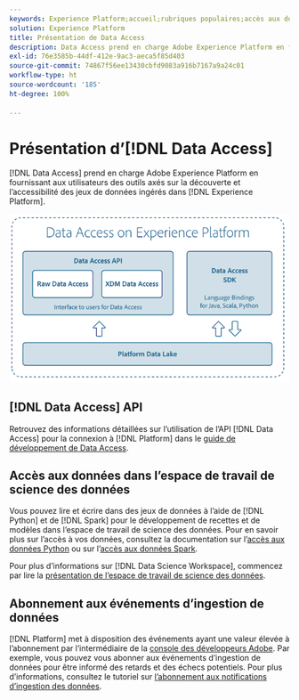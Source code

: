 ```yaml
---
keywords: Experience Platform;accueil;rubriques populaires;accès aux données;sdk python;sdk spark;api data access
solution: Experience Platform
title: Présentation de Data Access
description: Data Access prend en charge Adobe Experience Platform en fournissant aux utilisateurs des outils axés sur la découverte et lʼaccessibilité des jeux de données Platform ingérés.
exl-id: 76e3585b-44df-412e-9ac3-aeca5f85d403
source-git-commit: 74867f56ee13430cbfd9083a916b7167a9a24c01
workflow-type: ht
source-wordcount: '185'
ht-degree: 100%

---
```


# Présentation d’[!DNL Data Access]

[!DNL Data Access] prend en charge Adobe Experience Platform en fournissant aux utilisateurs des outils axés sur la découverte et lʼaccessibilité des jeux de données ingérés dans [!DNL Experience Platform].

![Data Access sur Experience Platform](images/Data_Access_Experience_Platform.png)

## [!DNL Data Access] API

Retrouvez des informations détaillées sur lʼutilisation de lʼAPI [!DNL Data Access] pour la connexion à [!DNL Platform] dans le [guide de développement de Data Access](api.md).

## Accès aux données dans l’espace de travail de science des données

Vous pouvez lire et écrire dans des jeux de données à lʼaide de [!DNL Python] et de [!DNL Spark] pour le développement de recettes et de modèles dans l’espace de travail de science des données. Pour en savoir plus sur lʼaccès à vos données, consultez la documentation sur lʼ[accès aux données Python](../data-science-workspace/authoring/python.md) ou sur lʼ[accès aux données Spark](../data-science-workspace/authoring/spark.md).

Pour plus dʼinformations sur [!DNL Data Science Workspace], commencez par lire la [présentation de l’espace de travail de science des données](../data-science-workspace/home.md).

## Abonnement aux événements d’ingestion de données

[!DNL Platform] met à disposition des événements ayant une valeur élevée à lʼabonnement par lʼintermédiaire de la [console des développeurs Adobe](https://www.adobe.com/go/devs_console_ui). Par exemple, vous pouvez vous abonner aux événements d’ingestion de données pour être informé des retards et des échecs potentiels. Pour plus dʼinformations, consultez le tutoriel sur [lʼabonnement aux notifications dʼingestion des données](../ingestion/quality/subscribe-events.md).
